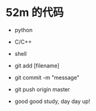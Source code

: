# 52m 的代码
* python
* C/C++
* shell



* git add [filename]
* git commit -m "message"
* git push origin master



* good good study, day day up!








 
